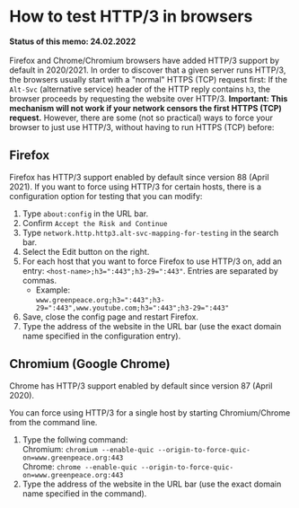 # How to test HTTP/3 in browsers
**Status of this memo: 24.02.2022**<br/> <br/>
Firefox and Chrome/Chromium browsers have added HTTP/3 support by default in 2020/2021. In order to discover that a given server runs HTTP/3, the browsers usually start with a "normal" HTTPS (TCP) request first: If the ```Alt-Svc``` (alternative service) header of the HTTP reply contains ```h3```, the browser proceeds by requesting the website over HTTP/3. **Important: This mechanism will not work if your network censors the first HTTPS (TCP) request.** However, there are some (not so practical) ways to force your browser to just use HTTP/3, without having to run HTTPS (TCP) before:

## Firefox
Firefox has HTTP/3 support enabled by default since version 88 (April 2021).
If you want to force using HTTP/3 for certain hosts, there is a configuration option for testing that you can modify:
1. Type ```about:config``` in the URL bar.
2. Confirm ```Accept the Risk and Continue``` 
3. Type ```network.http.http3.alt-svc-mapping-for-testing``` in the search bar.
4. Select the Edit button on the right. 
5. For each host that you want to force Firefox to use HTTP/3 on, add an entry: ```<host-name>;h3=":443";h3-29=":443"```. Entries are separated by commas.
    - Example: <br/> ```www.greenpeace.org;h3=":443";h3-29=":443",www.youtube.com;h3=":443";h3-29=":443"```
6. Save, close the config page and restart Firefox.
7. Type the address of the website in the URL bar (use the exact domain name specified in the configuration entry).

## Chromium (Google Chrome)
Chrome has HTTP/3 support enabled by default since version 87 (April 2020).

You can force using HTTP/3 for a single host by starting Chromium/Chrome from the command line.
1. Type the follwing command: <br/>
Chromium: ```chromium --enable-quic --origin-to-force-quic-on=www.greenpeace.org:443``` <br/>
Chrome: ```chrome --enable-quic --origin-to-force-quic-on=www.greenpeace.org:443```
2. Type the address of the website in the URL bar (use the exact domain name specified in the command).
